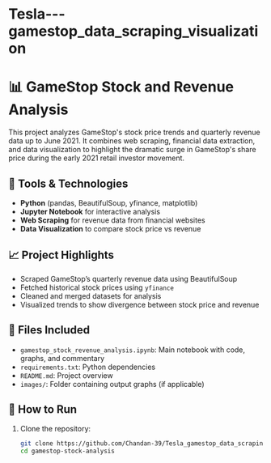 # Tesla---gamestop_data_scraping_visualization
# 📊 GameStop Stock and Revenue Analysis

This project analyzes GameStop's stock price trends and quarterly revenue data up to June 2021. It combines web scraping, financial data extraction, and data visualization to highlight the dramatic surge in GameStop's share price during the early 2021 retail investor movement.

## 🧰 Tools & Technologies
- **Python** (pandas, BeautifulSoup, yfinance, matplotlib)
- **Jupyter Notebook** for interactive analysis
- **Web Scraping** for revenue data from financial websites
- **Data Visualization** to compare stock price vs revenue

## 📈 Project Highlights
- Scraped GameStop’s quarterly revenue data using BeautifulSoup
- Fetched historical stock prices using `yfinance`
- Cleaned and merged datasets for analysis
- Visualized trends to show divergence between stock price and revenue

## 📁 Files Included
- `gamestop_stock_revenue_analysis.ipynb`: Main notebook with code, graphs, and commentary
- `requirements.txt`: Python dependencies
- `README.md`: Project overview
- `images/`: Folder containing output graphs (if applicable)


## 🚀 How to Run
1. Clone the repository:
   ```bash
   git clone https://github.com/Chandan-39/Tesla_gamestop_data_scraping_visualization.git
   cd gamestop-stock-analysis
